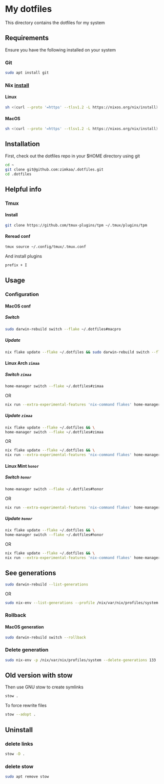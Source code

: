 # My dotfiles

This directory contains the dotfiles for my system

## Requirements

Ensure you have the following installed on your system

### Git

```sh
sudo apt install git
```

### Nix [install](https://nixos.org/download/)

#### Linux

```sh
sh <(curl --proto '=https' --tlsv1.2 -L https://nixos.org/nix/install) --daemon
```

#### MacOS

```sh
sh <(curl --proto '=https' --tlsv1.2 -L https://nixos.org/nix/install)
```

## Installation

First, check out the dotfiles repo in your $HOME directory using git

```sh
cd ~
git clone git@github.com:zimkaa/.dotfiles.git
cd .dotfiles
```

## Helpful info

### Tmux

#### Install

```sh
git clone https://github.com/tmux-plugins/tpm ~/.tmux/plugins/tpm
```

#### Reread conf

```sh
tmux source ~/.config/tmux/.tmux.conf
```

And install plugins

```sh
prefix + I
```

## Usage

### Configuration

#### MacOS conf

##### Switch

```sh
sudo darwin-rebuild switch --flake ~/.dotfiles#macpro
```

##### Update

```sh
nix flake update --flake ~/.dotfiles && sudo darwin-rebuild switch --flake ~/.dotfiles#macpro
```

#### Linux Arch `zimaa`

##### Switch `zimaa`

```sh
home-manager switch --flake ~/.dotfiles#zimaa
```

OR

```sh
nix run --extra-experimental-features 'nix-command flakes' home-manager switch -- --flake ~/.dotfiles#zimaa
```

##### Update `zimaa`

```sh
nix flake update --flake ~/.dotfiles && \
home-manager switch --flake ~/.dotfiles#zimaa
```

OR

```sh
nix flake update --flake ~/.dotfiles && \
nix run --extra-experimental-features 'nix-command flakes' home-manager switch -- --flake ~/.dotfiles#zimaa
```

#### Linux Mint `honor`

##### Switch `honor`

```sh
home-manager switch --flake ~/.dotfiles#honor
```

OR

```sh
nix run --extra-experimental-features 'nix-command flakes' home-manager switch -- --flake ~/.dotfiles#honor
```

##### Update `honor`

```sh
nix flake update --flake ~/.dotfiles && \
home-manager switch --flake ~/.dotfiles#honor
```

OR

```sh
nix flake update --flake ~/.dotfiles && \
nix run --extra-experimental-features 'nix-command flakes' home-manager switch -- --flake ~/.dotfiles#honor
```

## See generations

```sh
sudo darwin-rebuild --list-generations
```

OR

```sh
sudo nix-env --list-generations --profile /nix/var/nix/profiles/system
```

### Rollback

#### MacOS generation

```sh
sudo darwin-rebuild switch --rollback
```

### Delete generation

```sh
sudo nix-env -p /nix/var/nix/profiles/system --delete-generations 133
```

## Old version with stow

Then use GNU stow to create symlinks

```sh
stow .
```

To force rewrite files

```sh
stow --adopt .
```

## Uninstall

### delete links

```sh
stow -D .
```

### delete stow

```sh
sudo apt remove stow
```
